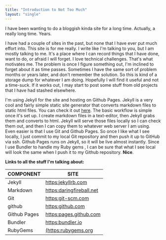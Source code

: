 ```yaml
---
title: "Introduction to Not Too Much"
layout: "single"  
---
```


I have been wanting to do a bloggish kinda site for a long time. Actually, a really long time. Years.  

I have had a couple of sites in the past, but none that I have ever put much effort into.  This site is for me really.  I write like I'm talking to you, but I am mostly talking to me.  It's a place where I can record things that I have done, want to do, or afraid I will forget.  I love technical challenges. That's what motivates me. The problem is once I figure something out, I'm inclined to forget about it as time passes.  Sometimes I have the same sort of problem months or years later, and don't remember the solution. So this is kind of a storage dump for whatever I am doing.  Hopefully I will find it useful and not a time-suck.  If it works out, I may start to post some stuff from old projects that I have had stashed elsewhere.


I'm using Jekyll for the site and hosting on Github Pages.  Jekyll is a very cool and fairly simple static site generator that converts markdown files to static html files. You can check it out [here](https:jekyllrb.com). The basic workflow is simple once it's set up.  I create markdown files in a text-editor, then Jekyll grabs them and converts to html. Jekyll will serve those files locally so I can check them out, and then I can copy them to whatever web server I am using.  Even easier is that I use Git and Github Pages.  So once I like what I see locally, I just commit to my local Git repository and then push it up to GitHub via ssh.  Github Pages runs on Jekyll, so it will be live almost instantly.  Since I use Bundler to handle my Ruby gems , I can be sure that what I see local will look the same when I push it to my Github repository.  **Nice**.


**Links to all the stuff I'm talking about:**  

| COMPONENT | SITE |
| ------ | ------ |
| Jekyll | [https:jekyllrb.com](https:jekyllrb.com) |
| Markdown | [https:daringfireball.net](https:daringfireball.net) |
| Git | [https:git-scm.com](https:git-scm.com) |
| github | [https:github.com](https:github.com) |
| Github Pages | [https:pages.github.com](https:pages.github.com) |
| Bundler | [https:bundler.io](https:bundler.io) |
| RubyGems | [(https:rubygems.org](https:rubygems.org) |
